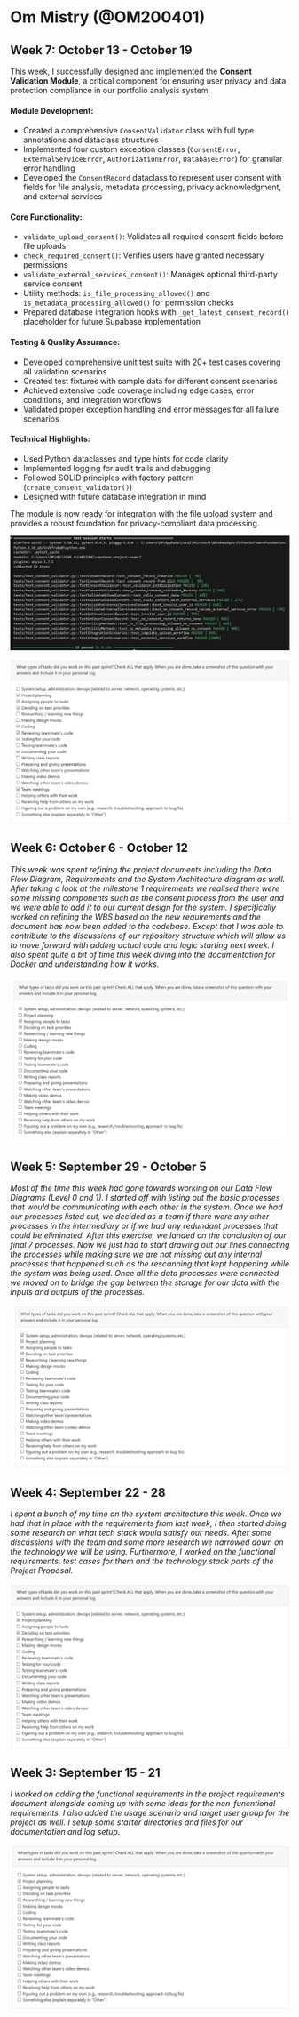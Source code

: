 # Om Mistry (@OM200401)

## Week 7: October 13 - October 19

This week, I successfully designed and implemented the **Consent Validation Module**, a critical component for ensuring user privacy and data protection compliance in our portfolio analysis system.

#### Module Development:
- Created a comprehensive `ConsentValidator` class with full type annotations and dataclass structures
- Implemented four custom exception classes (`ConsentError`, `ExternalServiceError`, `AuthorizationError`, `DatabaseError`) for granular error handling
- Developed the `ConsentRecord` dataclass to represent user consent with fields for file analysis, metadata processing, privacy acknowledgment, and external services

#### Core Functionality:
- `validate_upload_consent()`: Validates all required consent fields before file uploads
- `check_required_consent()`: Verifies users have granted necessary permissions
- `validate_external_services_consent()`: Manages optional third-party service consent
- Utility methods: `is_file_processing_allowed()` and `is_metadata_processing_allowed()` for permission checks
- Prepared database integration hooks with `_get_latest_consent_record()` placeholder for future Supabase implementation

#### Testing & Quality Assurance:
- Developed comprehensive unit test suite with 20+ test cases covering all validation scenarios
- Created test fixtures with sample data for different consent scenarios
- Achieved extensive code coverage including edge cases, error conditions, and integration workflows
- Validated proper exception handling and error messages for all failure scenarios

#### Technical Highlights:
- Used Python dataclasses and type hints for code clarity
- Implemented logging for audit trails and debugging
- Followed SOLID principles with factory pattern (`create_consent_validator()`)
- Designed with future database integration in mind

The module is now ready for integration with the file upload system and provides a robust foundation for privacy-compliant data processing.

![Tests Passed](./assets/omistry_tests_Week7.png)

![Tasks Completed](./assets/omistry_Week7.png)

## Week 6: October 6 - October 12

*This week was spent refining the project documents including the Data Flow Diagram, Requirements and the System Architecture diagram as well. After taking a look at the milestone 1 requirements we realised there were some missing components such as the consent process from the user and we were able to add it to our current design for the system. I specifically worked on refining the WBS based on the new requirements and the document has now been added to the codebase. Except that I was able to contribute to the discussions of our repository structure which will allow us to move forward with adding actual code and logic starting next week. I also spent quite a bit of time this week diving into the documentation for Docker and understanding how it works.*

![Tasks Completed](./assets/omistry_Week6.png)

## Week 5: September 29 - October 5

*Most of the time this week had gone towards working on our Data Flow Diagrams (Level 0 and 1). I started off with listing out the basic processes that would be communicating with each other in the system. Once we had our processes listed out, we decided as a team if there were any other processes in the intermediary or if we had any redundant processes that could be eliminated. After this exercise, we landed on the conclusion of our final 7 processes. Now we just had to start drawing out our lines connecting the processes while making sure we are not missing out any internal processes that happened such as the rescanning that kept happening while the system was being used. Once all the data processes were connected we moved on to bridge the gap between the storage for our data with the inputs and outputs of the processes.*

![Tasks Completed](./assets/omistry_Week5.png)

## Week 4: September 22 - 28

*I spent a bunch of my time on the system architecture this week. Once we had that in place with the requirements from last week, I then started doing some research on what tech stack would satisfy our needs. After some discussions with the team and some more research we narrowed down on the technology we will be using. Furthermore, I worked on the functional requirements, test cases for them and the technology stack parts of the Project Proposal.*

![Tasks Completed](./assets/omistry_Week4.png)

## Week 3: September 15 - 21 

*I worked on adding the functional requirements in the project requirements document alongside coming up with some ideas for the non-funcntional requirements. I also added the usage scenario and target user group for the project as well. I setup some starter directories and files for our documentation and log setup.*

![Tasks Completed](./assets/omistry.png)
